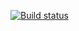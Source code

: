 [![Build status](https://ci.appveyor.com/api/projects/status/61q74k4u4mdh6jdv?svg=true)](https://ci.appveyor.com/project/sssinty/purefunction)